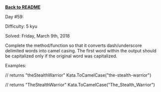 ﻿<a href=https://github.com/hlais/Kata---a---Day><b>Back to README</b><a>

Day #59: 

Difficulty: 5 kyu

Solved: Friday, March 9th, 2018

Complete the method/function so that it converts dash/underscore delimited words into camel casing. The first word within the output should be capitalized only if the original word was capitalized.

Examples:

// returns "theStealthWarrior"
Kata.ToCamelCase("the-stealth-warrior") 

// returns "TheStealthWarrior"
Kata.ToCamelCase("The_Stealth_Warrior")
